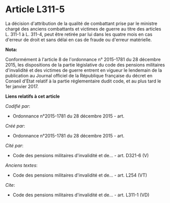# Article L311-5

La décision d'attribution de la qualité de combattant prise par le ministre chargé des anciens combattants et victimes de
guerre au titre des articles L. 311-1 à L. 311-4, peut être retirée par lui dans les quatre mois en cas d'erreur de droit et
sans délai en cas de fraude ou d'erreur matérielle.

**Nota:**

Conformément à l'article 8 de l'ordonnance n° 2015-1781 du 28 décembre 2015, les dispositions de la partie législative du
code des pensions militaires d'invalidité et des victimes de guerre entrent en vigueur le lendemain de la publication au
Journal officiel de la République française du décret en Conseil d'Etat relatif à la partie réglementaire dudit code, et au
plus tard le 1er janvier 2017.

**Liens relatifs à cet article**

_Codifié par_:

  - Ordonnance n°2015-1781 du 28 décembre 2015 - art.

_Créé par_:

  - Ordonnance n°2015-1781 du 28 décembre 2015 - art.

_Cité par_:

  - Code des pensions militaires d'invalidité et de... - art. D321-6 (V)

_Anciens textes_:

  - Code des pensions militaires d'invalidité et de... - art. L254 (VT)

_Cite_:

  - Code des pensions militaires d'invalidité et de... - art. L311-1 (VD)
